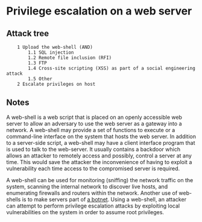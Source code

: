 # Privilege escalation on a web server

## Attack tree

```text
    1 Upload the web-shell (AND)
        1.1 SQL injection
        1.2 Remote file inclusion (RFI)
        1.3 FTP
        1.4 Cross-site scripting (XSS) as part of a social engineering attack 
        1.5 Other
    2 Escalate privileges on host 
```

## Notes

A web-shell is a web script that is placed on an openly accessible web server to allow an adversary to use the web server as a gateway into a network. A web-shell may provide a set of functions to execute or a command-line interface on the system that hosts the web server. In addition to a server-side script, a web-shell may have a client interface program that is used to talk to the web-server. It usually contains a backdoor which allows an attacker to remotely access and possibly, control a server at any time. This would save the attacker the inconvenience of having to exploit a vulnerability each time access to the compromised server is required.

A web-shell can be used for monitoring (sniffing) the network traffic on the system, scanning the internal network to discover live hosts, and enumerating firewalls and routers within the network. Another use of web-shells is to make servers part of [a botnet](../social-engineering/Create-a-botnet.md). Using a web-shell, an attacker can attempt to perform privilege escalation attacks by exploiting local vulnerabilities on the system in order to assume root privileges.
